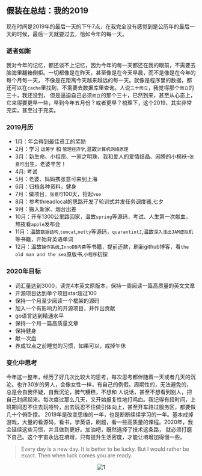 ## 假装在总结：我的2019


现在时间是2019年的最后一天的下午7点，在我完全没有感觉到是公历年的最后一天的时候，最后一天就要过去，恰如今年的每一天。
### 逝者如斯

我对今年的记忆，都还谈不上记忆，因为今年的每一天都还在我的眼前，不需要去脑海里翻箱倒柜。一切都像是在昨天，甚至像是在今天早晨，而不是像是在今年的每个月每一天，
不像是在距离今天越来越远的每一天。就像是程序里的数据，都还可以在`cache`里找到，不需要去数据库里查询。人说`三十而立`，我觉得那个`而立`的三十，我还没到，
但是逼迫自己必须`而立`的那个三十，已然到来，甚至从心态上，它来得要更早一些，早到今年五月份？或者更早？梳理下，这个2019，其实非常充实，甚至过于充实。
### 2019月历
- 1月：年会得到最佳员工的奖励
- 2月：学习 `运筹学` 和 `管理经济学`,温故`计算机网络原理` 
- 3月：新生命、小祖宗、一家之明珠、我和爱人的爱情结晶、闹腾的小棉袄-`张意可`出生，老婆辛苦！
- 4月: 考试
- 5月：老婆、妈妈携张意可来到上海
- 6月：归档各种资料，健身
- 7月：做项目，`张意可`100天，拾起`vue`
- 8月：参考threadlocal的思路开发了轮训式并发任务调度器,七夕
- 9月：搬入新家、烟台出差
- 10月：开车1300公里路回家，温故`spring`等源码，考试、人生第一次献血，熬夜看`apple`发布会
- 11月：温故`数据结构`,`tomcat`,`netty`等源码，`quarantintJ`,温故`深入浅出JAM虚拟机`等书籍，开始背英语单词
- 12月：温故`操作系统`,`InnoDB内幕`等书籍，提前还款，刷新github博客，看`the old man and the sea`原版书,`小程序`初探


### 2020年目标
- 词汇量达到3000，读完4本英文原版本，保持一周阅读一篇高质量的英文文章
- 开源项目达到单个项目star超过100
- 保持一个月至少阅读一个框架的源码
- 加入一个有影响力的开源项目，并作出贡献
- go语言达到精通水平
- 保持一个月一篇高质量文章
- 保持健身
- 献一次血
- 养成12点之前睡觉的习惯，如果可以，戒掉午休

### 变化中思考
今年这一整年，经历了好几次比较大的思考，每次思考都伴随着一天或者几天的沉沦。也许30岁的男人，会像女性一样，有自己的例假。周期性的，无法避免的，总是会自我怀疑，自我沉沦，脾气糟糕，不想和
人说话，甚至不想看到别人，把自己封闭起来。每次度过那么几天，又开始报复性地打鸡血。我记得有段时间，上班期间忍不住去玩哑铃，出去玩忍不住做引体向上，甚至开车路过服务区，都要做几十个俯卧撑。
2019年是改变思维的一年，也是断断续续学习的一年。基本戒掉游戏，大量的看源码，看书，学英语，刷题，看一些高质量的课程。2020年，我会延续这些习惯，并且做到更好。加油吧，既然选择了技术这条路，
就必须打磨下自己。这个宇宙永远在墒增，只有提升生活密度，才能让墒增加得慢一些。
> Every day is a new day. It is better to be lucky. But I would rather be exact. Then when luck comes you are ready. 



<p align="center">
  <img src="https://github.com/rongjoker/rongjoker.github.io/blob/master/blog/reviewin2019/1.jpg?raw=true" alt="1">
</p>

